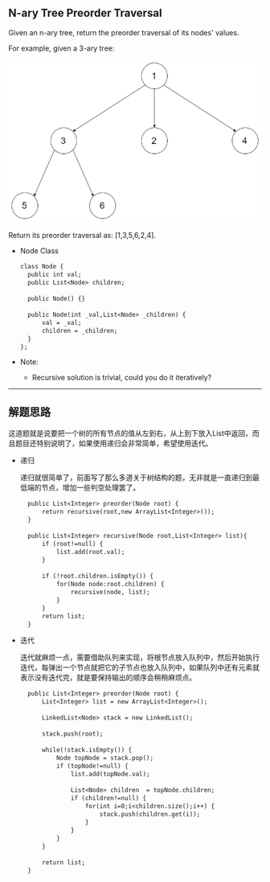 ## N-ary Tree Preorder Traversal

Given an n-ary tree, return the preorder traversal of its nodes' values.

For example, given a 3-ary tree:

![树表](https://github.com/nemolpsky/algorithm/raw/master/file/image/1.png)
 

Return its preorder traversal as: [1,3,5,6,2,4].

- Node Class
  ```
  class Node {
    public int val;
    public List<Node> children;

    public Node() {}

    public Node(int _val,List<Node> _children) {
        val = _val;
        children = _children;
    }
  };
  ``` 

- Note:

  - Recursive solution is trivial, could you do it iteratively?

---

## 解题思路

这道题就是说要把一个树的所有节点的值从左到右，从上到下放入List中返回，而且题目还特别说明了，如果使用递归会非常简单，希望使用迭代。

- 递归

  递归就很简单了，前面写了那么多道关于树结构的题，无非就是一直递归到最低端的节点，增加一些判空处理罢了。

  ```
    public List<Integer> preorder(Node root) {
    	return recursive(root,new ArrayList<Integer>());
    }
    
    public List<Integer> recursive(Node root,List<Integer> list){
    	if (root!=null) {
			list.add(root.val);
		}
    	
    	if (!root.children.isEmpty()) {
			for(Node node:root.children) {
				recursive(node, list);
			}
		}
    	return list;
    }
  ```

- 迭代

  迭代就麻烦一点，需要借助队列来实现，将根节点放入队列中，然后开始执行迭代，每弹出一个节点就把它的子节点也放入队列中，如果队列中还有元素就表示没有迭代完，就是要保持输出的顺序会稍稍麻烦点。

  ```
    public List<Integer> preorder(Node root) {
    	List<Integer> list = new ArrayList<Integer>();
    	
    	LinkedList<Node> stack = new LinkedList();
    	
    	stack.push(root);
    	
    	while(!stack.isEmpty()) {
    		Node topNode = stack.pop();
    		if (topNode!=null) {
				list.add(topNode.val);
			
				List<Node> children  = topNode.children;
				if (children!=null) {
					for(int i=0;i<children.size();i++) {
						stack.push(children.get(i));
					}
				}
    		}
    	}
    	
    	return list;
    }
  ```